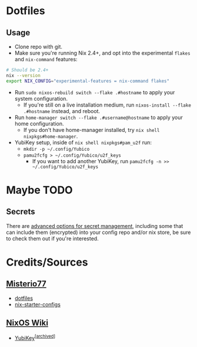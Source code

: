 # Dotfiles

## Usage

- Clone repo with git.
- Make sure you're running Nix 2.4+, and opt into the experimental `flakes` and `nix-command` features:
```bash
# Should be 2.4+
nix --version
export NIX_CONFIG="experimental-features = nix-command flakes"
```
- Run `sudo nixos-rebuild switch --flake .#hostname` to apply your system
  configuration.
    - If you're still on a live installation medium, run `nixos-install --flake
      .#hostname` instead, and reboot.
- Run `home-manager switch --flake .#username@hostname` to apply your home
  configuration.
  - If you don't have home-manager installed, try `nix shell nixpkgs#home-manager`.
- YubiKey setup, inside of `nix shell nixpkgs#pam_u2f` run:
  - `mkdir -p ~/.config/Yubico`
  - `pamu2fcfg > ~/.config/Yubico/u2f_keys`
    - If you want to add another YubiKey, run `pamu2fcfg -n >> ~/.config/Yubico/u2f_keys`

# Maybe TODO

## Secrets

There are [advanced options for secret
management](https://nixos.wiki/wiki/Comparison_of_secret_managing_schemes),
including some that can include them (encrypted) into your config repo and/or
nix store, be sure to check them out if you're interested.

# Credits/Sources

## [Misterio77](https://github.com/Misterio77)

- [dotfiles](https://github.com/Misterio77/nix-config)
- [nix-starter-configs](https://github.com/Misterio77/nix-starter-configs)

## [NixOS Wiki](https://nixos.wiki/)
- [YubiKey](https://nixos.wiki/wiki/Yubikey)<sup>[[archived](https://web.archive.org/web/20230122125943/https://nixos.wiki/wiki/Yubikey)]</sup>

